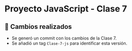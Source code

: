 # Proyecto JavaScript - Clase 7

## 📌 Cambios realizados
- Se generó un commit con los cambios de la Clase 7.
- Se añadió un tag `Clase-7-js` para identificar esta versión.